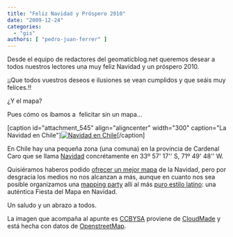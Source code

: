 ```yaml
---
title: "Feliz Navidad y Próspero 2010"
date: "2009-12-24"
categories: 
  - "gis"
authors: [ "pedro-juan-ferrer" ]
---
```


Desde el equipo de redactores del geomaticblog.net queremos desear a todos nuestros lectores una muy feliz Navidad y un próspero 2010.

¡¡Que todos vuestros deseos e ilusiones se vean cumplidos y que seáis muy felices.!!

¿Y el mapa?

Pues cómo os íbamos a  felicitar sin un mapa...

\[caption id="attachment\_545" align="aligncenter" width="300" caption="La Navidad en Chile"\][![Navidad en Chile](http://geomaticblog.files.wordpress.com/2009/12/pantallazo-cloudmade-maps-chromium.png?w=300 "Pantallazo-CloudMade Maps")](http://geomaticblog.files.wordpress.com/2009/12/pantallazo-cloudmade-maps-chromium.png)\[/caption\]

En Chile hay una pequeña zona (una comuna) en la provincia de Cardenal Caro que se llama [Navidad](http://es.wikipedia.org/wiki/Navidad_(Chile)) concrétamente en 33º 57' 17'' S, 71º 49' 48'' W.

Quisiéramos haberos podido [ofrecer un mejor mapa](http://www.openstreetmap.org/?lat=-33.949971&lon=-71.833237&zoom=18&layers=B000FTF) de la Navidad, pero por desgracia los medios no nos alcanzan a más, aunque en cuanto nos sea posible organizamos una [mapping party](http://wiki.openstreetmap.org/wiki/Mapping_parties) allí al más [puro estilo latino](http://wiki.openstreetmap.org/wiki/La_Habana_Fiesta_del_Mapa_Feb-2009): una auténtica Fiesta del Mapa en Navidad.

Un saludo y un abrazo a todos.

La imagen que acompaña al apunte es [CCBYSA](http://creativecommons.org/licenses/by-sa/2.0/) proviene de [CloudMade](http://cloudmade.com/) y está hecha con datos de [OpenstreetMap](http://www.openstreetmap.org).
